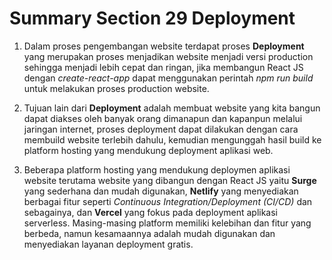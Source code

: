 # Summary Section 29 Deployment

1. Dalam proses pengembangan website terdapat proses **Deployment** yang merupakan proses menjadikan website menjadi versi production sehingga menjadi lebih cepat dan ringan, jika membangun React JS dengan _create-react-app_ dapat menggunakan perintah _npm run build_ untuk melakukan proses production website.

2. Tujuan lain dari **Deployment** adalah membuat website yang kita bangun dapat diakses oleh banyak orang dimanapun dan kapanpun melalui jaringan internet, proses deployment dapat dilakukan dengan cara membuild website terlebih dahulu, kemudian mengunggah hasil build ke platform hosting yang mendukung deployment aplikasi web.

3. Beberapa platform hosting yang mendukung deploymen aplikasi website terutama website yang dibangun dengan React JS yaitu **Surge** yang sederhana dan mudah digunakan, **Netlify** yang menyediakan berbagai fitur seperti _Continuous Integration/Deployment (CI/CD)_ dan sebagainya, dan **Vercel** yang fokus pada deployment aplikasi serverless. Masing-masing platform memiliki kelebihan dan fitur yang berbeda, namun kesamaannya adalah mudah digunakan dan menyediakan layanan deployment gratis. 